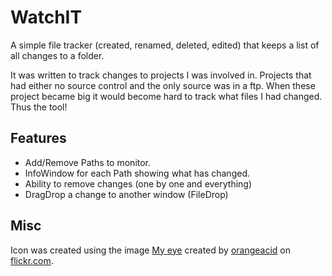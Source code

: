 # WatchIT

A simple file tracker (created, renamed, deleted, edited) that keeps a list
of all changes to a folder.

It was written to track changes to projects I was involved in. Projects
that had either no source control and the only source was in a ftp. When
these project became big it would become hard to track what files I had 
changed. Thus the tool!

## Features

* Add/Remove Paths to monitor.
* InfoWindow for each Path showing what has changed.
* Ability to remove changes (one by one and everything)
* DragDrop a change to another window (FileDrop)
	
## Misc

Icon was created using the image [My eye][myeye] created by
[orangeacid][orangeacid] on [flickr.com][flickr.com].

[orangeacid]: http://www.flickr.com/photos/orangeacid "orangeacid on flickr.com"
[flickr.com]: http://www.flickr.com "flickr.com"
[myeye]: http://www.flickr.com/photos/orangeacid/234358923 "My eye"